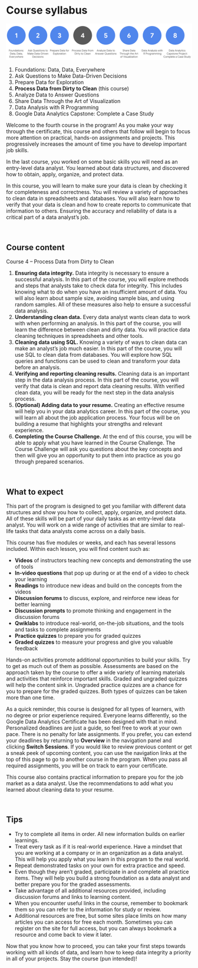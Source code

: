 # Course syllabus

![img](img/Syllabus_C4.png)

1. Foundations: Data, Data, Everywhere
2. Ask Questions to Make Data-Driven Decisions
3. Prepare Data for Exploration  
4. **Process Data from Dirty to Clean** (this course)
5. Analyze Data to Answer Questions
6. Share Data Through the Art of Visualization 
7. Data Analysis with R Programming 
8. Google D​ata Analytics Capstone: Complete a Case Study 

Welcome to the fourth course in the program! As you make your way through the certificate, this course and others that follow will begin to focus more attention on practical, hands-on assignments and projects. This progressively increases the amount of time you have to develop important job skills.

In the last course, you worked on some basic skills you will need as an entry-level data analyst. You learned about data structures, and discovered how to obtain, apply, organize, and protect data. 

In this course, you will learn to make sure your data is clean by checking it for completeness and correctness. You will review a variety of approaches to clean data in spreadsheets and databases. You will also learn how to verify that your data is clean and how to create reports to communicate that information to others. Ensuring the accuracy and reliability of data is a critical part of a data analyst’s job.  

&nbsp;
 
## Course content

C​ourse 4 – Process Data from Dirty to Clean 

1. **E​nsuring data integrity.** Data integrity is necessary to ensure a successful analysis. In this part of the course, you will explore methods and steps that analysts take to check data for integrity. This includes knowing what to do when you have an insufficient amount of data. You will also learn about sample size, avoiding sample bias, and using random samples. All of these measures also help to ensure a successful data analysis.
2. **U​nderstanding clean data.** Every data analyst wants clean data to work with when performing an analysis. In this part of the course, you will learn the difference between clean and dirty data. You will practice data cleaning techniques in spreadsheets and other tools.
3. **C​leaning data using SQL.** Knowing a variety of ways to clean data can make an analyst’s job much easier. In this part of the course, you will use SQL to clean data from databases. You will explore how SQL queries and functions can be used to clean and transform your data before an analysis.
4. **V​erifying and reporting cleaning results.** Cleaning data is an important step in the data analysis process. In this part of the course, you will verify that data is clean and report data cleaning results. With verified clean data, you will be ready for the next step in the data analysis process.
5. **(​Optional) Adding data to your resume.** Creating an effective resume will help you in your data analytics career. In this part of the course, you will learn all about the job application process. Your focus will be on building a resume that highlights your strengths and relevant experience. 
6. **C​ompleting the Course Challenge.** At the end of this course, you will be able to apply what you have learned in the Course Challenge. The Course Challenge will ask you questions about the key concepts and then will give you an opportunity to put them into practice as you go through prepared scenarios.

&nbsp;

## What to expect

This part of the program is designed to get you familiar with different data structures and show you how to collect, apply, organize, and protect data. All of these skills will be part of your daily tasks as an entry-level data analyst. You will work on a wide range of activities that are similar to real-life tasks that data analysts come across on a daily basis.

This course has five modules or weeks, and each has several lessons included. Within each lesson, you will find content such as:

* **V​ideos** of instructors teaching new concepts and demonstrating the use of tools 
* **In-video questions** that pop up during or at the end of a video to check your learning
* **Readings** to introduce new ideas and build on the concepts from the videos
* **Discussion forums** to discuss, explore, and reinforce new ideas for better learning
* **D​iscussion prompts** to promote thinking and engagement in the discussion forums
* **Q​wiklabs** to introduce real-world, on-the-job situations, and the tools and tasks to complete assignments 
* **Practice quizzes** to prepare you for graded quizzes
* **Graded quizzes** to measure your progress and give you valuable feedback 

Hands-on activities promote additional opportunities to build your skills. Try to get as much out of them as possible. Assessments are based on the approach taken by the course to offer a wide variety of learning materials and activities that reinforce important skills. Graded and ungraded quizzes will  help the content sink in. Ungraded practice quizzes are a chance for you to prepare for the graded quizzes. Both types of quizzes can be taken more than one time.

As a quick reminder, this course is designed for all types of learners, with no degree or prior experience required. Everyone learns differently, so the Google Data Analytics Certificate has been designed with that in mind. Personalized deadlines are just a guide, so feel free to work at your own pace. There is no penalty for late assignments. If you prefer, you can extend your deadlines by returning to **Overview** in the navigation panel and clicking **Switch Sessions**. If you would like to review previous content or get a sneak peek of upcoming content, you can use the navigation links at the top of this page to go to another course in the program. When you pass all required assignments, you will be on track to earn your certificate. 

This course also contains practical information to prepare you for the job market as a data analyst. Use the recommendations to add what you learned about cleaning data to your resume. 

&nbsp;

## Tips

* Try to complete all items in order. All new information builds on earlier learnings.
* Treat every task as if it is real-world experience. Have a mindset that you are working at a company or in an organization as a data analyst. This will help you apply what you learn in this program to the real world.
* Repeat demonstrated tasks on your own for extra practice and speed.
* Even though they aren’t graded, participate in and complete all practice items. They will help you build a strong foundation as a data analyst and better prepare you for the graded assessments.
* Take advantage of all additional resources provided, including discussion forums and links to learning content.
* W​hen you encounter useful links in the course, remember to bookmark them so you can refer to the information for study or review.
* Additional resources are free, but some sites place limits on how many articles you can access for free each month. Sometimes you can register on the site for full access, but you can always bookmark a resource and come back to view it later.

Now that you know how to proceed, you can take your first steps towards working with all kinds of data, and learn how to keep data integrity a priority in all of your projects. Stay the course (pun intended)!
